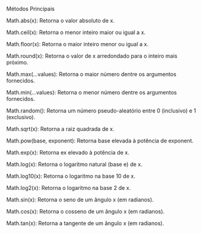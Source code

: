 Métodos Principais


Math.abs(x): Retorna o valor absoluto de x.

Math.ceil(x): Retorna o menor inteiro maior ou igual a x.

Math.floor(x): Retorna o maior inteiro menor ou igual a x.

Math.round(x): Retorna o valor de x arredondado para o inteiro mais próximo.

Math.max(...values): Retorna o maior número dentre os argumentos fornecidos.

Math.min(...values): Retorna o menor número dentre os argumentos fornecidos.

Math.random(): Retorna um número pseudo-aleatório entre 0 (inclusivo) e 1 (exclusivo).

Math.sqrt(x): Retorna a raiz quadrada de x.

Math.pow(base, exponent): Retorna base elevada à potência de exponent.

Math.exp(x): Retorna ex elevado à potência de x.

Math.log(x): Retorna o logaritmo natural (base e) de x.

Math.log10(x): Retorna o logaritmo na base 10 de x.

Math.log2(x): Retorna o logaritmo na base 2 de x.

Math.sin(x): Retorna o seno de um ângulo x (em radianos).

Math.cos(x): Retorna o cosseno de um ângulo x (em radianos).

Math.tan(x): Retorna a tangente de um ângulo x (em radianos).
